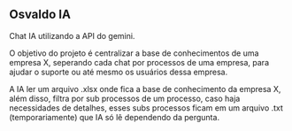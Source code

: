 ## Osvaldo IA

Chat IA utilizando a API do gemini.

O objetivo do projeto é centralizar a base de conhecimentos de uma empresa X, seperando cada chat por processos de uma empresa, para ajudar o suporte ou até mesmo os usuários dessa empresa.

A IA ler um arquivo .xlsx onde fica a base de conhecimento da empresa X, além disso, filtra por sub processos de um processo, caso haja necessidades de detalhes, esses subs processos ficam em um arquivo .txt (temporariamente) que IA só lê dependendo da pergunta.

